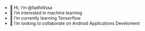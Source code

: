 - 👋 Hi, I’m @fadhiliIssa
- 👀 I’m interested in machine learning
- 🌱 I’m currently learning Tensorflow
- 💞️ I’m looking to collaborate on Android Applications Develoment 
